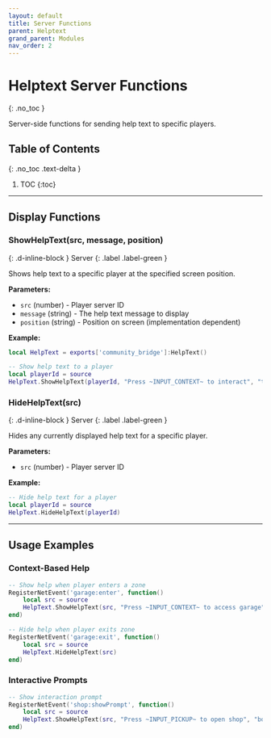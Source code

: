 ```yaml
---
layout: default
title: Server Functions
parent: Helptext
grand_parent: Modules
nav_order: 2
---
```


# Helptext Server Functions
{: .no_toc }

Server-side functions for sending help text to specific players.

## Table of Contents
{: .no_toc .text-delta }

1. TOC
{:toc}

---

## Display Functions

### ShowHelpText(src, message, position)
{: .d-inline-block }
Server
{: .label .label-green }

Shows help text to a specific player at the specified screen position.

**Parameters:**
- `src` (number) - Player server ID
- `message` (string) - The help text message to display
- `position` (string) - Position on screen (implementation dependent)

**Example:**
```lua
local HelpText = exports['community_bridge']:HelpText()

-- Show help text to a player
local playerId = source
HelpText.ShowHelpText(playerId, "Press ~INPUT_CONTEXT~ to interact", "top")
```

### HideHelpText(src)
{: .d-inline-block }
Server
{: .label .label-green }

Hides any currently displayed help text for a specific player.

**Parameters:**
- `src` (number) - Player server ID

**Example:**
```lua
-- Hide help text for a player
local playerId = source
HelpText.HideHelpText(playerId)
```

---

## Usage Examples

### Context-Based Help

```lua
-- Show help when player enters a zone
RegisterNetEvent('garage:enter', function()
    local src = source
    HelpText.ShowHelpText(src, "Press ~INPUT_CONTEXT~ to access garage", "center")
end)

-- Hide help when player exits zone
RegisterNetEvent('garage:exit', function()
    local src = source
    HelpText.HideHelpText(src)
end)
```

### Interactive Prompts

```lua
-- Show interaction prompt
RegisterNetEvent('shop:showPrompt', function()
    local src = source
    HelpText.ShowHelpText(src, "Press ~INPUT_PICKUP~ to open shop", "bottom")
end)
```
